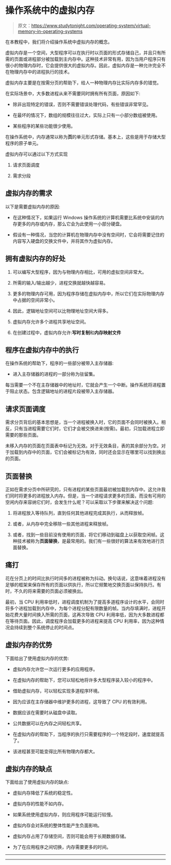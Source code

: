 # 操作系统中的虚拟内存

> 原文：<https://www.studytonight.com/operating-system/virtual-memory-in-operating-systems>

在本教程中，我们将介绍操作系统中虚拟内存的概念。

虚拟内存是一个空间，大型程序可以在执行时以页面的形式存储自己，并且只有所需的页面或进程部分被加载到主内存中。这种技术非常有用，因为当用户程序只有很小的物理内存时，它会提供很大的虚拟内存。因此，虚拟内存是一种允许完全不在物理内存中的进程执行的技术。

虚拟内存主要是在按需分页的帮助下，给人一种物理内存比实际内存多的错觉。

在实际场景中，大多数进程从来不需要同时拥有所有页面，原因如下:

*   除非出现特定的错误，否则不需要错误处理代码，有些错误非常罕见。

*   在最坏的情况下，数组的规模往往过大，实际上只有一小部分数组被使用。

*   某些程序的某些功能很少使用。

在操作系统中，内存通常以称为**页**的单元形式存储。基本上，这些是用于存储大型程序的原子单元。

虚拟内存可以通过以下方式实现

1.  请求页面调度

2.  需求分段

## 虚拟内存的需求

以下是需要虚拟内存的原因:

*   在这种情况下，如果运行 Windows 操作系统的计算机需要比系统中安装的内存更多的内存或内存，那么它会为此使用一小部分硬盘。

*   假设有一种情况，当您的计算机在物理内存中没有空间时，它会将需要记住的内容写入硬盘的交换文件中，并将其作为虚拟内存。

## 拥有虚拟内存的好处

1.  可以编写大型程序，因为与物理内存相比，可用的虚拟空间非常大。

2.  所需的输入/输出越少，进程交换就越快越容易。

3.  更多的物理内存可用，因为程序存储在虚拟内存中，所以它们在实际物理内存中占据的空间非常小。

4.  因此，逻辑地址空间可以比物理地址空间大得多。

5.  虚拟内存允许多个进程共享地址空间。

6.  在创建过程中，虚拟内存允许:**写时复制**和**内存映射文件**

## 程序在虚拟内存中的执行

在操作系统的帮助下，程序的一些部分被带入主存储器:

*   进入主存储器的进程的一部分称为驻留集。

每当需要一个不在主存储器中的地址时，它就会产生一个中断。操作系统将进程置于阻止状态。包含逻辑地址的进程片段被带入主存储器。

## 请求页面调度

需求分页背后的基本思想是，当一个进程被换入时，它的页面不会同时被换入。相反，只有当进程需要它们时，它们才会被交换进来(按需)。最初，只加载进程立即需要的那些页面。

未移入内存的页面在页面表中标记为无效。对于无效条目，表的其余部分为空。对于加载到内存中的页面，它们会被标记为有效，同时还会显示在哪里可以找到换出的页面。

## 页面替换

正如在需求分页中所研究的，只有进程的某些页面最初被加载到内存中。这允许我们同时将更多的进程放入内存。但是，当一个进程请求更多的页面，而没有可用的空闲内存来容纳它们时，会发生什么呢？可以采取以下步骤来解决这个问题:

1.  将进程放入等待队列，直到任何其他进程完成其执行，从而释放帧。

2.  或者，从内存中完全移除一些其他进程来释放帧。

3.  或者，找到一些目前没有使用的页面，将它们移动到磁盘上以获取空闲帧。这种技术被称为**页面替换**，是最常用的。我们有一些很好的算法来有效地进行页面替换。

## 痛打

花在分页上的时间比执行时间多的进程被称为抖动。换句话说，这意味着进程没有足够的框架来保存所有的页面以供执行，所以它频繁地交换页面以保持执行。有时，不久的将来需要的页面必须被换出。

最初，当 CPU 利用率低时，进程调度机制为了提高多道程序设计的水平，会同时将多个进程加载到内存中，为每个进程分配有限数量的帧。当内存填满时，进程开始花费大量时间换入所需的页面，这再次导致 CPU 利用率低，因为大多数进程都在等待页面。因此，调度程序会加载更多的进程来提高 CPU 利用率，因为这种情况会持续到整个系统停止的时间点。

## 虚拟内存的优势

下面给出了使用虚拟内存的优势:

*   虚拟内存允许您一次运行更多的应用程序。

*   在虚拟内存的帮助下，您可以轻松地将许多大型程序装入较小的程序中。

*   借助虚拟内存，可以轻松实现多道程序环境。

*   因为应该在主存储器中维护更多的进程，这导致了 CPU 的有效利用。

*   数据应该在需要时从磁盘中读取。

*   公共数据可以在内存之间轻松共享。

*   在虚拟内存的帮助下，当程序的执行只需要程序的一个特定段时，速度就提高了。

*   该进程甚至可能变得比所有物理内存都大。

## 虚拟内存的缺点

下面给出了使用虚拟内存的缺点:

*   虚拟内存降低了系统的稳定性。

*   虚拟内存的性能不如内存。

*   如果系统使用虚拟内存，则应用程序可能运行较慢。

*   虚拟内存会对系统的整体性能产生负面影响。

*   虚拟内存占用了存储空间，否则可能会用于长期数据存储。

*   为了在应用程序之间切换，内存需要更多的时间。



* * *

* * *